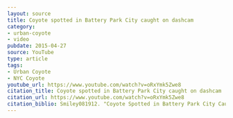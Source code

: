 ```yaml
---
layout: source
title: Coyote spotted in Battery Park City caught on dashcam
category: 
- urban-coyote
- video
pubdate: 2015-04-27
source: YouTube
type: article
tags:
- Urban Coyote
- NYC Coyote
youtube_url: https://www.youtube.com/watch?v=oRxYmk5Zwe8
citation_title: Coyote spotted in Battery Park City caught on dashcam
citation_url: https://www.youtube.com/watch?v=oRxYmk5Zwe8
citation_biblio: Smiley081912. "Coyote Spotted in Battery Park City Caught on Dashcam." Youtube. April 27, 2015. Accessed November 15, 2015. https://www.youtube.com/watch?v=oRxYmk5Zwe8.
---
```

